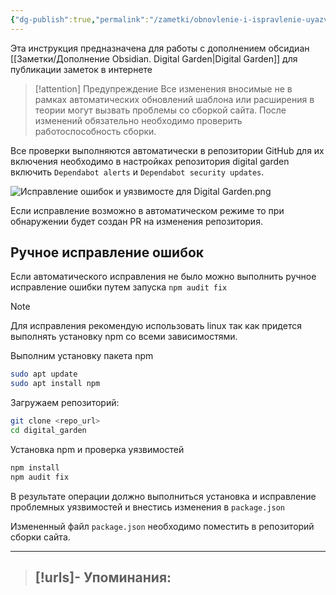 ```yaml
---
{"dg-publish":true,"permalink":"/zametki/obnovlenie-i-ispravlenie-uyazvimostej-dlya-digital-garden/","created":"2024-09-05 00:39","updated":"2024-09-05T02:05:20+03:00"}
---
```


Эта инструкция предназначена для работы с дополнением обсидиан [[Заметки/Дополнение Obsidian. Digital Garden\|Digital Garden]] для публикации заметок в интернете

> [!attention] Предупреждение
> Все изменения вносимые не в рамках автоматических обновлений шаблона или расширения в теории могут вызвать проблемы со сборкой сайта. После изменений обязательно необходимо проверить работоспособность сборки.

Все проверки выполняются автоматически в репозитории GitHub для их включения необходимо в настройках репозитория digital garden включить `Dependabot alerts` и `Dependabot security updates`.

![Исправление ошибок и уязвимосте для Digital Garden.png](/img/user/%D0%98%D1%81%D1%85%D0%BE%D0%B4%D0%BD%D0%B8%D0%BA%D0%B8/%D0%98%D1%81%D0%BF%D1%80%D0%B0%D0%B2%D0%BB%D0%B5%D0%BD%D0%B8%D0%B5%20%D0%BE%D1%88%D0%B8%D0%B1%D0%BE%D0%BA%20%D0%B8%20%D1%83%D1%8F%D0%B7%D0%B2%D0%B8%D0%BC%D0%BE%D1%81%D1%82%D0%B5%20%D0%B4%D0%BB%D1%8F%20Digital%20Garden.png)

Если исправление возможно в автоматическом режиме то при обнаружении будет создан PR на изменения репозитория.

## Ручное исправление ошибок

Если автоматического исправления не было можно выполнить ручное исправление ошибки путем запуска `npm audit fix`

> [!note]
> Для исправления рекомендую использовать linux так как придется выполнять установку npm со всеми зависимостями.

Выполним установку пакета npm
```sh
sudo apt update
sudo apt install npm
```

Загружаем репозиторий:
```sh
git clone <repo_url>
cd digital_garden
```

Установка npm и проверка уязвимостей
```sh
npm install
npm audit fix
```

В результате операции должно выполниться установка и исправление проблемных уязвимостей и внестись изменения в  `package.json`

Измененный файл  `package.json` необходимо поместить в репозиторий сборки сайта.

---
> [!urls]- Упоминания:
> - 
